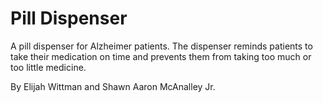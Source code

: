 # Pill Dispenser
A pill dispenser for Alzheimer patients. The dispenser reminds patients to take their medication on time and prevents them from taking too much or too little medicine.


By Elijah Wittman and Shawn Aaron McAnalley Jr.

